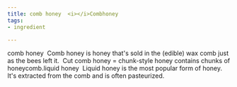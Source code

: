 ```yaml
---
title: comb honey  <i></i>Combhoney
tags:
- ingredient

---
```

comb honey  Comb honey is honey that's sold in the (edible) wax comb just as the bees left it.  Cut comb honey = chunk-style honey contains chunks of honeycomb.liquid honey  Liquid honey is the most popular form of honey.  It's extracted from the comb and is often pasteurized.
